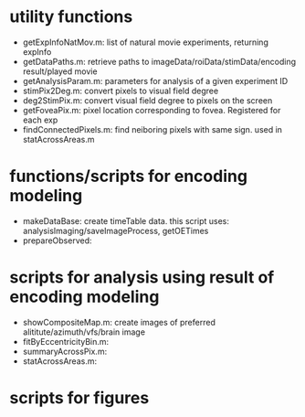 # utility functions
- getExpInfoNatMov.m: list of natural movie experiments, returning expInfo
- getDataPaths.m: retrieve paths to imageData/roiData/stimData/encoding result/played movie
- getAnalysisParam.m: parameters for analysis of a given experiment ID
- stimPix2Deg.m: convert pixels to visual field degree
- deg2StimPix.m: convert visual field degree to pixels on the screen
- getFoveaPix.m: pixel location corresponding to fovea. Registered for each exp
- findConnectedPixels.m: find neiboring pixels with same sign. used in statAcrossAreas.m

# functions/scripts for encoding modeling
- makeDataBase: create timeTable data. this script uses:
analysisImaging/saveImageProcess, getOETimes
- prepareObserved: 

# scripts for analysis using result of encoding modeling
- showCompositeMap.m: create images of preferred alititute/azimuth/vfs/brain image
- fitByEccentricityBin.m: 
- summaryAcrossPix.m: 
- statAcrossAreas.m: 


# scripts for figures